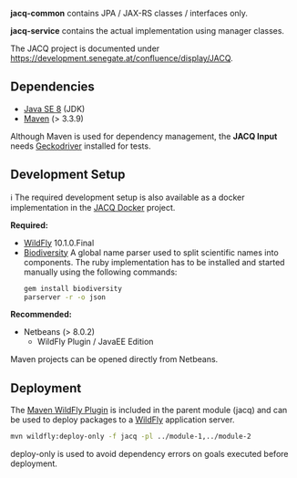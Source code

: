 **jacq-common** contains JPA / JAX-RS classes / interfaces only.

**jacq-service** contains the actual implementation using manager classes.

The JACQ project is documented under https://development.senegate.at/confluence/display/JACQ.

## Dependencies

- [Java SE 8](https://docs.oracle.com/javase/8/) (JDK)
- [Maven](https://maven.apache.org) (> 3.3.9)

Although Maven is used for dependency management, the **JACQ Input** needs [Geckodriver](https://github.com/mozilla/geckodriver) installed for tests.

## Development Setup

:information_source: The required development setup is also available as a docker implementation in the [JACQ Docker](https://github.com/jacq-system/jacq-docker) project.

**Required:**

- [WildFly] 10.1.0.Final
- [Biodiversity](https://rubygems.org/gems/biodiversity/)
  A global name parser used to split scientific names into components. The ruby implementation has to be installed and started manually using the following commands:
  ```sh
  gem install biodiversity
  parserver -r -o json
  ```

**Recommended:**

- Netbeans (> 8.0.2)
  - WildFly Plugin / JavaEE Edition

Maven projects can be opened directly from Netbeans.

## Deployment

The [Maven WildFly Plugin](https://docs.jboss.org/wildfly/plugins/maven/latest/index.html) is included in the parent module (jacq) and can be used to deploy packages to a [WildFly] application server.

```sh
mvn wildfly:deploy-only -f jacq -pl ../module-1,../module-2
```

deploy-only is used to avoid dependency errors on goals executed before deployment.

[WildFly]: https://rubygems.org/gems/biodiversity/
